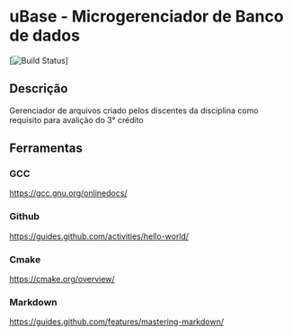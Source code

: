uBase - Microgerenciador de Banco de dados
==========================================

[![Build Status](https://travis-ci.org/uesc-ori/uBase.svg?branch=master)]

Descrição
---------
Gerenciador de arquivos criado pelos discentes da disciplina como requisito para avalição do 3° crédito

Ferramentas
-----------

### GCC
https://gcc.gnu.org/onlinedocs/

### Github
https://guides.github.com/activities/hello-world/

### Cmake
https://cmake.org/overview/

### Markdown
https://guides.github.com/features/mastering-markdown/

